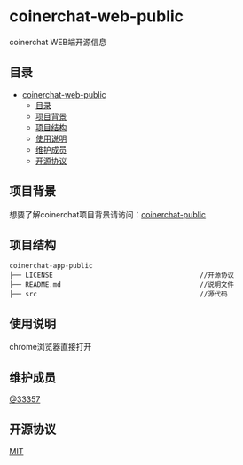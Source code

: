 # coinerchat-web-public

coinerchat WEB端开源信息

## 目录

- [coinerchat-web-public](#coinerchat-web-public)
  - [目录](#目录)
  - [项目背景](#项目背景)
  - [项目结构](#项目结构)
  - [使用说明](#使用说明)
  - [维护成员](#维护成员)
  - [开源协议](#开源协议)

## 项目背景

想要了解coinerchat项目背景请访问：[coinerchat-public](https://github.com/33357/coinerchat-public)

## 项目结构

```
coinerchat-app-public
├── LICENSE                                     //开源协议
├── README.md                                   //说明文件
├── src                                         //源代码
```

## 使用说明

chrome浏览器直接打开

## 维护成员

[@33357](https://github.com/33357)

## 开源协议

[MIT](LICENSE)